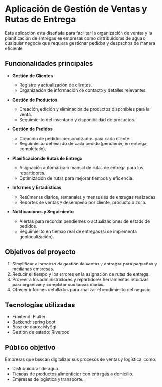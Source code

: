 # Aplicación de Gestión de Ventas y Rutas de Entrega  

Esta aplicación está diseñada para facilitar la organización de ventas y la planificación de entregas en empresas como distribuidoras de agua o cualquier negocio que requiera gestionar pedidos y despachos de manera eficiente.  

## Funcionalidades principales  

- **Gestión de Clientes**  
  - Registro y actualización de clientes.  
  - Organización de información de contacto y detalles relevantes.  

- **Gestión de Productos**  
  - Creación, edición y eliminación de productos disponibles para la venta.  
  - Seguimiento del inventario y disponibilidad de productos.  

- **Gestión de Pedidos**  
  - Creación de pedidos personalizados para cada cliente.  
  - Seguimiento del estado de cada pedido (pendiente, en entrega, completado).  

- **Planificación de Rutas de Entrega**  
  - Asignación automática o manual de rutas de entrega para los repartidores.  
  - Optimización de rutas para mejorar tiempos y eficiencia.  

- **Informes y Estadísticas**  
  - Resúmenes diarios, semanales y mensuales de entregas realizadas.  
  - Reportes de ventas y desempeño por cliente, producto o zona.  

- **Notificaciones y Seguimiento**  
  - Alertas para recordar pendientes o actualizaciones de estado de pedidos.  
  - Seguimiento en tiempo real de entregas (si se implementa geolocalización).  

## Objetivos del proyecto  

1. Simplificar el proceso de gestión de ventas y entregas para pequeñas y medianas empresas.  
2. Reducir el tiempo y los errores en la asignación de rutas de entrega.  
3. Proveer a los administradores y repartidores herramientas intuitivas para organizar y completar sus tareas diarias.  
4. Ofrecer informes detallados para analizar el rendimiento del negocio.  

## Tecnologías utilizadas  

- Frontend: Flutter 
- Backend: spring boot
- Base de datos: MySql 
- Gestión de estado: Riverpod 

## Público objetivo  

Empresas que buscan digitalizar sus procesos de ventas y logística, como:  
- Distribuidoras de agua.  
- Tiendas de productos alimenticios con entregas a domicilio.  
- Empresas de logística y transporte.  
